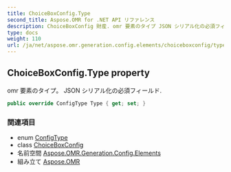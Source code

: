```yaml
---
title: ChoiceBoxConfig.Type
second_title: Aspose.OMR for .NET API リファレンス
description: ChoiceBoxConfig 財産. omr 要素のタイプ JSON シリアル化の必須フィールド.
type: docs
weight: 110
url: /ja/net/aspose.omr.generation.config.elements/choiceboxconfig/type/
---
```

## ChoiceBoxConfig.Type property

omr 要素のタイプ。 JSON シリアル化の必須フィールド.

```csharp
public override ConfigType Type { get; set; }
```

### 関連項目

* enum [ConfigType](../../../aspose.omr.generation.config.enums/configtype/)
* class [ChoiceBoxConfig](../)
* 名前空間 [Aspose.OMR.Generation.Config.Elements](../../choiceboxconfig/)
* 組み立て [Aspose.OMR](../../../)


